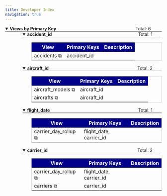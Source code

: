 ```yaml
---
title: Developer Index
navigation: true
---
```





<details style='margin-left: 2em' open>
<summary style="margin-left:-2em;border-bottom:solid 1px #333;">
<div style="display:inline-flex;width:90%;justify-content:space-between">
<b>Views by Primary Key</b>
<span class="summary">Total: 6</span>
</div></summary>

<details style='margin-left: 4em' open>
<summary style="margin-left:-2em;border-bottom:solid 1px #333;">
<div style="display:inline-flex;width:90%;justify-content:space-between">
<b>accident_id</b>
<span class="summary">Total: 1</span>
</div></summary>

<table style="border:solid 1px #ccc">
<thead style="background-color:darkblue;color:white"><tr>
<th>View</td>
<th>Primary Keys</td>
<th>Description</td>
</tr></thead>
<tbody>
<tr>
<td>accidents <a href="/projects/faa_redshift/files/accidents.view.lkml#view:accidents" style="text-decoration: none">⧉</a></td>
<td>accident_id</td>
<td></td>
</tr>
</tbody>
</table>

</details>
<details style='margin-left: 4em' open>
<summary style="margin-left:-2em;border-bottom:solid 1px #333;">
<div style="display:inline-flex;width:90%;justify-content:space-between">
<b>aircraft_id</b>
<span class="summary">Total: 2</span>
</div></summary>

<table style="border:solid 1px #ccc">
<thead style="background-color:darkblue;color:white"><tr>
<th>View</td>
<th>Primary Keys</td>
<th>Description</td>
</tr></thead>
<tbody>
<tr>
<td>aircraft_models <a href="/projects/faa_redshift/files/aircraft_models.view.lkml#view:aircraft_models" style="text-decoration: none">⧉</a></td>
<td>aircraft_id</td>
<td></td>
</tr>
<tr>
<td>aircrafts <a href="/projects/faa_redshift/files/aircrafts.view.lkml#view:aircrafts" style="text-decoration: none">⧉</a></td>
<td>aircraft_id</td>
<td></td>
</tr>
</tbody>
</table>

</details>
<details style='margin-left: 4em' open>
<summary style="margin-left:-2em;border-bottom:solid 1px #333;">
<div style="display:inline-flex;width:90%;justify-content:space-between">
<b>flight_date</b>
<span class="summary">Total: 1</span>
</div></summary>

<table style="border:solid 1px #ccc">
<thead style="background-color:darkblue;color:white"><tr>
<th>View</td>
<th>Primary Keys</td>
<th>Description</td>
</tr></thead>
<tbody>
<tr>
<td>carrier_day_rollup <a href="/projects/faa_redshift/files/carrier_day_rollup.view.lkml#view:carrier_day_rollup" style="text-decoration: none">⧉</a></td>
<td>flight_date, carrier_id</td>
<td></td>
</tr>
</tbody>
</table>

</details>
<details style='margin-left: 4em' open>
<summary style="margin-left:-2em;border-bottom:solid 1px #333;">
<div style="display:inline-flex;width:90%;justify-content:space-between">
<b>carrier_id</b>
<span class="summary">Total: 2</span>
</div></summary>

<table style="border:solid 1px #ccc">
<thead style="background-color:darkblue;color:white"><tr>
<th>View</td>
<th>Primary Keys</td>
<th>Description</td>
</tr></thead>
<tbody>
<tr>
<td>carrier_day_rollup <a href="/projects/faa_redshift/files/carrier_day_rollup.view.lkml#view:carrier_day_rollup" style="text-decoration: none">⧉</a></td>
<td>flight_date, carrier_id</td>
<td></td>
</tr>
<tr>
<td>carriers <a href="/projects/faa_redshift/files/carriers.view.lkml#view:carriers" style="text-decoration: none">⧉</a></td>
<td>carrier_id</td>
<td></td>
</tr>
</tbody>
</table>

</details>
</details>